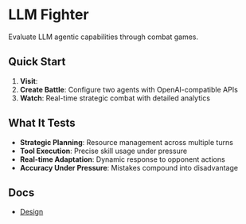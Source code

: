 # LLM Fighter

Evaluate LLM agentic capabilities through combat games.

## Quick Start

1. **Visit**:
2. **Create Battle**: Configure two agents with OpenAI-compatible APIs
3. **Watch**: Real-time strategic combat with detailed analytics

## What It Tests

- **Strategic Planning**: Resource management across multiple turns
- **Tool Execution**: Precise skill usage under pressure
- **Real-time Adaptation**: Dynamic response to opponent actions
- **Accuracy Under Pressure**: Mistakes compound into disadvantage

## Docs

- [Design]()
